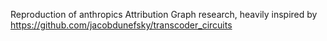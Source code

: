 Reproduction of anthropics Attribution Graph research, heavily inspired by https://github.com/jacobdunefsky/transcoder_circuits
